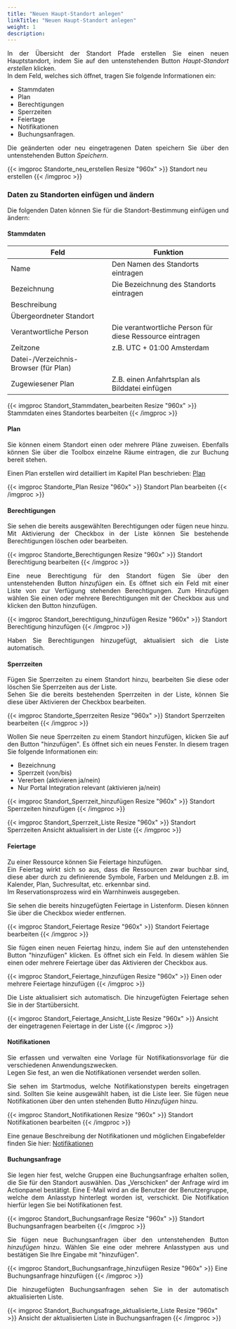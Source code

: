 ```yaml
---
title: "Neuen Haupt-Standort anlegen"
linkTitle: "Neuen Haupt-Standort anlegen"
weight: 1
description:  
---
```

<p style="text-align: justify">
In der Übersicht der Standort Pfade erstellen Sie einen neuen Hauptstandort, indem Sie auf den untenstehenden Button <i>Haupt-Standort erstellen</i> klicken. </br>
In dem Feld, welches sich öffnet, tragen Sie folgende Informationen ein: </P>

* Stammdaten
* Plan
* Berechtigungen
* Sperrzeiten
* Feiertage
* Notifikationen
* Buchungsanfragen.

<p style="text-align: justify">
Die geänderten oder neu eingetragenen Daten speichern Sie über den untenstehenden Button <i>Speichern</i>.</p>

{{< imgproc Standorte_neu_erstellen Resize "960x" >}}
Standort neu erstellen
{{< /imgproc >}}

### Daten zu Standorten einfügen und ändern

<p style="text-align: justify">
Die folgenden Daten können Sie für die Standort-Bestimmung einfügen und ändern: </p>

#### Stammdaten

| Feld         | Funktion         |
| ------------- |-------------  |
| Name          | Den Namen des Standorts eintragen |
| Bezeichnung    | Die Bezeichnung des Standorts eintragen     |  
| Beschreibung  |      |  
| Übergeordneter Standort    |      |  
| Verantwortliche Person    | Die verantwortliche Person für diese Ressource eintragen   |  
| Zeitzone    |   z.B. UTC + 01:00 Amsterdam   |  
| Datei-/Verzeichnis-Browser (für Plan)    |      |  
| Zugewiesener Plan    | Z.B. einen Anfahrtsplan als Bilddatei einfügen     |  

{{< imgproc Standort_Stammdaten_bearbeiten Resize "960x" >}}
Stammdaten eines Standortes bearbeiten
{{< /imgproc >}}

#### Plan

<p style="text-align: justify">
Sie können einem Standort einen oder mehrere Pläne zuweisen. Ebenfalls können Sie über die Toolbox einzelne Räume eintragen, die zur Buchung bereit stehen. </p>

Einen Plan erstellen wird detailliert im Kapitel Plan beschrieben:
[Plan](/plan/)

{{< imgproc Standorte_Plan Resize "960x" >}}
Standort Plan bearbeiten
{{< /imgproc >}}

#### Berechtigungen

<p style="text-align: justify">
Sie sehen die bereits ausgewählten Berechtigungen oder fügen neue hinzu. Mit Aktivierung der Checkbox in der Liste können Sie bestehende Berechtigungen löschen oder bearbeiten. </p>

{{< imgproc Standorte_Berechtigungen Resize "960x" >}}
Standort Berechtigung bearbeiten
{{< /imgproc >}}

<p style="text-align: justify">
Eine neue Berechtigung für den Standort fügen Sie über den untenstehenden Button <i>hinzufügen</i> ein. Es öffnet sich ein Feld mit einer Liste von zur Verfügung stehenden Berechtigungen. Zum Hinzufügen wählen Sie einen oder mehrere Berechtigungen mit der Checkbox aus und klicken den Button </i>hinzufügen</i>. </p>

{{< imgproc Standort_berechtigung_hinzufügen Resize "960x" >}}
Standort Berechtigung hinzufügen
{{< /imgproc >}}

<p style="text-align: justify"> Haben Sie Berechtigungen hinzugefügt, aktualisiert sich die Liste automatisch. </p>

#### Sperrzeiten

<p style="text-align: justify">
Fügen Sie Sperrzeiten zu einem Standort hinzu, bearbeiten Sie diese oder löschen Sie Sperrzeiten aus der Liste. </br>
Sehen Sie die bereits bestehenden Sperrzeiten in der Liste, können Sie diese über Aktivieren der Checkbox bearbeiten. </p>

{{< imgproc Standorte_Sperrzeiten Resize "960x" >}}
Standort Sperrzeiten bearbeiten
{{< /imgproc >}}

<p style="text-align: justify">
Wollen Sie neue Sperrzeiten zu einem Standort hinzufügen, klicken Sie auf den Button "hinzufügen". Es öffnet sich ein neues Fenster. In diesem tragen Sie folgende Informationen ein: </p>

* Bezeichnung
* Sperrzeit (von/bis)
* Vererben (aktivieren ja/nein)
* Nur Portal Integration relevant (aktivieren ja/nein)

{{< imgproc Standort_Sperrzeit_hinzufügen Resize "960x" >}}
Standort Sperrzeiten hinzufügen
{{< /imgproc >}}

{{< imgproc Standort_Sperrzeit_Liste Resize "960x" >}}
Standort Sperrzeiten Ansicht aktualisiert in der Liste
{{< /imgproc >}}

#### Feiertage

<p style="text-align: justify">
Zu einer Ressource können Sie Feiertage hinzufügen. </br>
Ein Feiertag wirkt sich so aus, dass die Ressourcen zwar buchbar sind, diese aber durch zu definierende Symbole, Farben und Meldungen z.B. im Kalender, Plan, Suchresultat, etc. erkennbar sind. </br>
Im Reservationsprozess wird ein Warnhinweis ausgegeben. </p>


<p style="text-align: justify">Sie sehen die bereits hinzugefügten Feiertage in Listenform. Diesen können Sie über die Checkbox wieder entfernen. </p>

{{< imgproc Standort_Feiertage Resize "960x" >}}
Standort Feiertage bearbeiten
{{< /imgproc >}}

<p style="text-align: justify">
Sie fügen einen neuen Feiertag hinzu, indem Sie auf den untenstehenden Button "hinzufügen" klicken. Es öffnet sich ein Feld. In diesem wählen Sie einen oder mehrere Feiertage über das Aktivieren der Checkbox aus. </p>

{{< imgproc Standort_Feiertage_hinzufügen Resize "960x" >}}
Einen oder mehrere Feiertage hinzufügen
{{< /imgproc >}}

<p style="text-align: justify">
Die Liste aktualisiert sich automatisch. Die hinzugefügten Feiertage sehen Sie in der Startübersicht. </p>

{{< imgproc Standort_Feiertage_Ansicht_Liste Resize "960x" >}}
Ansicht der eingetragenen Feiertage in der Liste
{{< /imgproc >}}

#### Notifikationen

<p style="text-align: justify">
Sie erfassen und verwalten eine Vorlage für Notifikationsvorlage für die verschiedenen Anwendungszwecken. </br>
Legen Sie fest, an wen die Notifikationen versendet werden sollen. </p>

<p style="text-align: justify">
Sie sehen im Startmodus, welche Notifikationstypen bereits eingetragen sind. Sollten Sie keine ausgewählt haben, ist die Liste leer. Sie fügen neue Notifikationen über den unten stehenden Butto <i>Hinzufügen</i> hinzu. </p>

{{< imgproc Standort_Notifikationen Resize "960x" >}}
Standort Notifikationen bearbeiten
{{< /imgproc >}}

Eine genaue Beschreibung der Notifikationen und möglichen Eingabefelder finden Sie hier: [Notifikationen](/einstellungen/pers%C3%B6nlicheeinstellungen/notifikation/)

#### Buchungsanfrage

<p style="text-align: justify">
Sie legen hier fest, welche Gruppen eine Buchungsanfrage erhalten sollen, die Sie für den Standort auswählen. Das „Verschicken“ der Anfrage wird im Actionpanel bestätigt.
Eine E-Mail wird an die Benutzer der  Benutzergruppe, welche dem Anlasstyp hinterlegt worden ist, verschickt. Die Notifikation hierfür legen Sie bei Notifikationen fest. </p>

{{< imgproc Standort_Buchungsanfrage Resize "960x" >}}
Standort Buchungsanfragen bearbeiten
{{< /imgproc >}}

<p style="text-align: justify">
Sie fügen neue Buchungsanfragen über den untenstehenden Button <i>hinzufügen</i> hinzu. Wählen Sie eine oder mehrere Anlasstypen aus und bestätigen Sie Ihre Eingabe mit "hinzufügen". </p>

{{< imgproc Standort_Buchungsanfrage_hinzufügen Resize "960x" >}}
Eine Buchungsanfrage hinzufügen
{{< /imgproc >}}

<p style="text-align: justify">
Die hinzugefügten Buchungsanfragen sehen Sie in der automatisch aktualisierten Liste. </p>

{{< imgproc Standort_Buchungsafrage_aktualisierte_Liste Resize "960x" >}}
Ansicht der aktualisierten Liste in Buchungsanfragen
{{< /imgproc >}}
